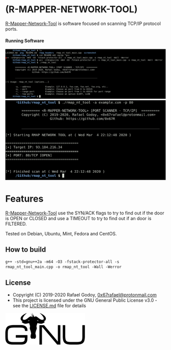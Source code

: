 # (R-MAPPER-NETWORK-TOOL)
[R-Mapper-Network-Tool](https://github.com/0x67R/rmap_nt_tool/blob/master/rmap_nt_tool_main.cpp) is software focused on scanning TCP/IP protocol ports.

#### Running Software
<img src="/screenshot/Banner.png" width="750" heigth="350">
<img src="/screenshot/Running.png" width="750" heigth="350">

# Features
 [R-Mapper-Network-Tool](https://github.com/0x67R/rmap_nt_tool/blob/master/rmap_nt_tool_main.cpp) use the SYN/ACK flags to try to find out if the door is OPEN or CLOSED
and use a TIMEOUT to try to find out if an door is FILTERED.

Tested on Debian, Ubuntu, Mint, Fedora and CentOS.

## How to build
```
g++ -std=gnu++2a -m64 -O3 -fstack-protector-all -s rmap_nt_tool_main.cpp -o rmap_nt_tool -Wall -Werror
```

## License
- Copyright (C) 2019-2020 Rafael Godoy, <0x67rafael@protonmail.com>
- This project is licensed under the GNU General Public License v3.0 - see the [LICENSE.md](https://github.com/0x67R/rmap_nt_tool/blob/master/LICENSE.md)
 file for details
 <img src="/png/freesoftware.png" width="250" heigth="250">
 
